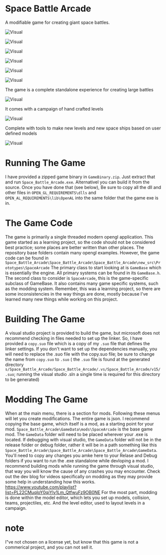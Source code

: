 # Space Battle Arcade

A modifiable game for creating giant space battles.


![Visual](https://i.imgur.com/ndGVoTG.gif)

![Visual](https://imgur.com/xq0D1Kx.gif)

![Visual](https://i.imgur.com/xjBQwhA.gif)

![Visual](https://i.imgur.com/ishMFt9.gif)

![Visual](https://i.imgur.com/AWMKagm.gif)

![Visual](https://i.imgur.com/47UpjZB.gif)


The game is a complete standalone experience for creating large battles

![Visual](https://i.imgur.com/QvbLuze.jpg)

It comes with a campaign of hand crafted levels

![Visual](https://i.imgur.com/wzuRuWd.jpg)

Complete with tools to make new levels and new space ships based on user defined models

![Visual](https://i.imgur.com/DN7lkvh.jpg)

# Running The Game

I have provided a zipped game binary in `GameBinary.zip`. Just extract that and run `Space_Battle_Arcade.exe`. Alternativel you can build it from the source. Once you have done that (see below), Be sure to copy all the dll and other files in `OPEN_GL_REQUIREMENTS\dlls` and `OPEN_AL_REQUIREMENTS\lib\OpenAL` into the same folder that the game exe is in. 

# The Game Code

The game is primarily a single threaded modern opengl application. 
This game started as a learning project, so the code should not be considered best practice; some places are better written than other places.
The repository base folders contain many opengl examples.
However, the game code can be found in `Space_Battle_Arcade\Space_Battle_Arcade\Space_Battle_Arcade\new_src\Prototypes\SpaceArcade`
The primary class to start looking at is `GameBase` which is essentially the engine. All primary systems can be found in its `GameBase.h`.
The second class to consider is `SpaceArcade`, this is the game-specific subclass of GameBase. It also contains many game specific systems, such as the modding system.
Remember, this was a learning project, so there are some inconsistencies in the way things are done, mostly because I've learned many new things while working on this project. 

# Building The Game

A visual studio project is provided to build the game, but microsoft does not recommend checking in files needed to set up the linker. So, I have provided a `copy.suo` file which is a copy of my `.suo` file that defines the linker settings. 
If you don't want to set up the dependencies manually, you will need to replace the .suo file with the copy.suo file; be sure to change the name from `copy.suo` to `.suo` ( the `.suo` file is found at the generated directory `s/Space_Battle_Arcade/Space_Battle_Arcade/.vs/Space_Battle_Arcade/v15/.suo`; running the visual studio .sln a single time is required for this directory to be generated)


# Modding The Game

When at the main menu, there is a section for mods. Following these menus will let you create modifications. The entire game is json. I recommend copying the base game, which itself is a mod, as a starting point for your mod.  `Space_Battle_Arcade\GameData\mods\SpaceArcade` is the base game mod.
The `GameData` folder will need to be placed wherever your .exe is located. If debugging with visual studio, the `GameData` folder will not be in the release folder or debug folder, rather it will be in a path something like this `Space_Battle_Arcade\Space_Battle_Arcade\Space_Battle_Arcade\GameData`. You'll need to copy any changes you amke here to your Relase and Debug folders if you want to run the .exe standalone while devloping a mod. I recommend building mods while running the game through visual studio, that way you will know the cause of any crashes you may encounter.
Check out the dev blog for videos specifically on modding as they may provide some help in understanding how this works. https://www.youtube.com/playlist?list=PL22CMuqloY0qiYlv1Lm_QtfwuFz9OB0NE For the most part, modding is done within the model editor, which lets you set up models, collision, teams, projectiles, etc. And the level editor, used to layout levels in a campaign. 

# note

I"ve not chosen on a license yet, but know that this game is not a commerical project, and you can not sell it.